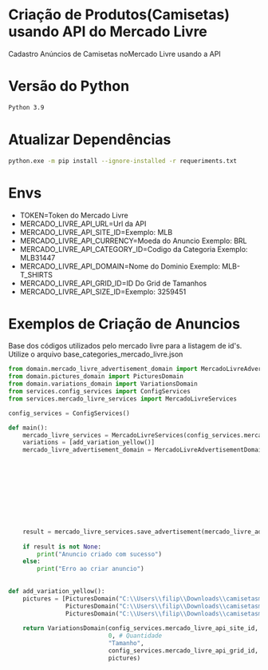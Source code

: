 # Criação de Produtos(Camisetas) usando API do Mercado Livre

Cadastro Anúncios de Camisetas noMercado Livre usando a API

# Versão do Python
```bash
Python 3.9
```

# Atualizar Dependências
```bash
python.exe -m pip install --ignore-installed -r requeriments.txt
```

# Envs
- TOKEN=Token do Mercado Livre
- MERCADO_LIVRE_API_URL=Url da API
- MERCADO_LIVRE_API_SITE_ID=Exemplo: MLB  
- MERCADO_LIVRE_API_CURRENCY=Moeda do Anuncio Exemplo: BRL  
- MERCADO_LIVRE_API_CATEGORY_ID=Codigo da Categoria Exemplo: MLB31447  
- MERCADO_LIVRE_API_DOMAIN=Nome do Dominio Exemplo: MLB-T_SHIRTS  
- MERCADO_LIVRE_API_GRID_ID=ID Do Grid de Tamanhos
- MERCADO_LIVRE_API_SIZE_ID=Exemplo: 3259451

# Exemplos de Criação de Anuncios

Base dos códigos utilizados pelo mercado livre para a listagem de id's. Utilize o arquivo  base_categories_mercado_livre.json

```python
from domain.mercado_livre_advertisement_domain import MercadoLivreAdvertisementDomain
from domain.pictures_domain import PicturesDomain
from domain.variations_domain import VariationsDomain
from services.config_services import ConfigServices
from services.mercado_livre_services import MercadoLivreServices

config_services = ConfigServices()

def main():  
    mercado_livre_services = MercadoLivreServices(config_services.mercado_livre_api_url, config_services.token)  
    variations = [add_variation_yellow()]  
    mercado_livre_advertisement_domain = MercadoLivreAdvertisementDomain("Titulo", config_services.mercado_livre_api_category_id,  
                                                                         0, # Preço 
                                                                         0, # Quantidade  
                                                                         "Garantia",  
                                                                         config_services.mercado_livre_api_domain,  
                                                                         config_services.mercado_livre_api_grid_id,  
                                                                         variations,  
                                                                         config_services.mercado_livre_api_site_id,  
                                                                         config_services.mercado_livre_api_currency,  
                                                                         "Descrição",  
                                                                         mercado_livre_services)  
    result = mercado_livre_services.save_advertisement(mercado_livre_advertisement_domain)  
  
    if result is not None:  
        print("Anuncio criado com sucesso")  
    else:  
        print("Erro ao criar anuncio")  
  
  
def add_variation_yellow():  
    pictures = [PicturesDomain("C:\\Users\\filip\\Downloads\\camisetasml\\amarelo_1.png", "amarelo_1.png"),  
                PicturesDomain("C:\\Users\\filip\\Downloads\\camisetasml\\amarelo_2.png", "amarelo_2.png"),  
                PicturesDomain("C:\\Users\\filip\\Downloads\\camisetasml\\amarelo_3.png", "amarelo_3.png")]  
  
    return VariationsDomain(config_services.mercado_livre_api_site_id, "Amarelo", "Codigo da Cor",  
                            0, # Quantidade 
                            "Tamanho", 
                            config_services.mercado_livre_api_grid_id, 
                            pictures)
```